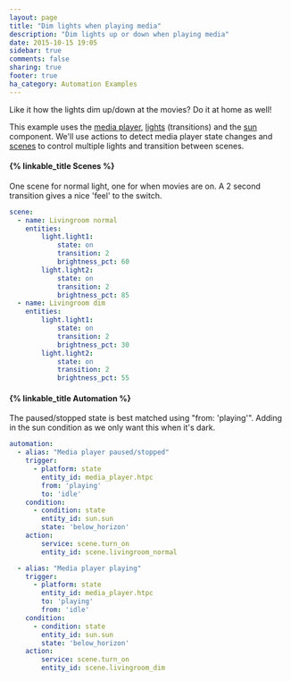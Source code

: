 ```yaml
---
layout: page
title: "Dim lights when playing media"
description: "Dim lights up or down when playing media"
date: 2015-10-15 19:05
sidebar: true
comments: false
sharing: true
footer: true
ha_category: Automation Examples
---
```


Like it how the lights dim up/down at the movies? Do it at home as well!

This example uses the [media player](https://home-assistant.io/components/media_player/), [lights](https://home-assistant.io/components/light/) (transitions) and the [sun](https://home-assistant.io/components/sun/) component. We'll use actions to detect media player state changes and [scenes](https://home-assistant.io/components/scene/) to control multiple lights and transition between scenes.

#### {% linkable_title Scenes %}
One scene for normal light, one for when movies are on. A 2 second transition gives a nice 'feel' to the switch.

```yaml
scene:
  - name: Livingroom normal
    entities:
        light.light1:
            state: on
            transition: 2
            brightness_pct: 60
        light.light2:
            state: on
            transition: 2
            brightness_pct: 85
  - name: Livingroom dim
    entities:
        light.light1:
            state: on
            transition: 2
            brightness_pct: 30
        light.light2:
            state: on
            transition: 2
            brightness_pct: 55
```


#### {% linkable_title Automation  %}
The paused/stopped state is best matched using "from: 'playing'". Adding in the sun condition as we only want this when it's dark.

```yaml
automation:
  - alias: "Media player paused/stopped"
    trigger:
      - platform: state
        entity_id: media_player.htpc
        from: 'playing'
        to: 'idle'
    condition:
      - condition: state
        entity_id: sun.sun
        state: 'below_horizon'
    action:
        service: scene.turn_on
        entity_id: scene.livingroom_normal

  - alias: "Media player playing"
    trigger:
      - platform: state
        entity_id: media_player.htpc
        to: 'playing'
        from: 'idle'
    condition:
      - condition: state
        entity_id: sun.sun
        state: 'below_horizon'
    action:
        service: scene.turn_on
        entity_id: scene.livingroom_dim
```

